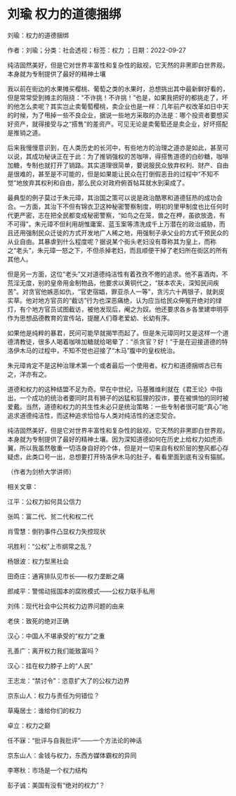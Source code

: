 # 刘瑜  权力的道德捆绑    
    
刘瑜：权力的道德捆绑    
作者：刘瑜；分类：社会透视；标签：权力 ；日期：2022-09-27    
纯洁固然美好，但是它对世界丰富性和复杂性的敌视，它天然的非黑即白世界观，本身就为专制提供了最好的精神土壤    
我以前在街边的水果摊买樱桃、葡萄之类的水果时，总想挑出其中最新鲜好看的，但是常常受到摊主的阻挠：“不许挑！不许挑！”也是，如果我把好的都挑走了，坏的他怎么卖呢？其实岂止卖葡萄樱桃，卖企业也是一样：几年前产权改革如日中天的时候，为了甩掉一些不良企业，据说一些地方采取的办法是：哪个投资者要想买好资产，就得接受与之“搭售”的差资产。可见无论是卖葡萄还是卖企业，好坏搭配是推销之道。    
后来我慢慢意识到，在人类历史的长河中，有些地方的治理之道亦是如此，甚至可以说，其成功秘诀正在于此：为了推销强权的苦咖啡，得搭售道德的白砂糖，咖啡加糖，专制也就打开了销路。其实道理很简单，要说服民众放弃权利、财产、自由是很难的，甚至是不可能的，但是如果能让民众在打倒假恶丑的过程中“不知不觉”地放弃其权利和自由，那么民众对政府俯首帖耳就水到渠成了。    
最典型的例子莫过于朱元璋，其治国之策可以说是政治酷寒和道德狂热的成功会合。一方面，其治下不但有锦衣卫这种秘密警察制度，明初的里甲制度也比任何时代更严密，志在把全民都变成秘密警察，“如鸟之在笼，兽之在柙，虽欲放逸，有不可得”。朱元璋不但利用胡惟庸案、蓝玉案等清洗成千上万潜在的政治威胁，而且还用强制民众迁徙的方式开发地广人稀之地，用强制子承父业的方式干预民众的从业自由。其暴虐到什么程度呢？据说某个街头老妇没有尊称其为皇上，而称之“老头”，朱元璋一怒之下，不但杀掉老妇，而且顺便干掉了老妇所在街区的所有其他人。    
但是另一方面，这位“老头”又对道德纯洁性有着孜孜不倦的追求。他不喜酒肉，不荒淫无度，别的皇帝用金制物品，他要求以黄铜代之，“朕本农夫，深知民间疾苦”。对贪官他嫉恶如仇，“官吏宿娼，罪亚杀人一等”，贪污六十两银子，就剥皮实草。他对地方官员的“截访”行为也深恶痛绝，认为应当给民众伸冤开绝对的绿灯，有个地方官员试图截访，被他发现后，阉之为奴。他还要求各乡各里建申明亭作为思想品德教育的宣传站，提醒人们尊老爱幼、长幼有序。    
如果他是纯粹的暴君，民间可能早就揭竿而起了。但是朱元璋同时又是这样一个道德清教徒，很多人喝着咖啡加糖就给喝晕了：“杀贪官？好！”于是在迎接道德的特洛伊木马的过程中，不知不觉也迎接了“木马”腹中的皇权统治。    
朱元璋肯定不是这种治理术第一个或者最后一个使用者。权力和道德捆绑古已有之，洋亦有之。    
道德和权力的这种结盟不足为奇。早在中世纪，马基雅维利就在《君王论》中指出，一个成功的统治者要同时具有狮子的凶猛和狐狸的狡诈，要在被惧怕的同时被爱戴。当然，道德和权力的共生性未必只是统治策略：一些专制者很可能“真心”地追求道德纯洁性，而这种追求恰恰与人类对纯洁性的迷恋契合。    
纯洁固然美好，但是它对世界丰富性和复杂性的敌视，它天然的非黑即白世界观，本身就为专制提供了最好的精神土壤。因为深知道德如何在历史上给权力如虎添翼，所以我虽然敬重一切洁身自好的个体，但是对一切来自有权阶层的整风都心存疑虑，此类口号一出，总想要打开特洛伊木马的肚子，看看里面到底有没有猫腻。    
（作者为剑桥大学讲师）    
    
相关文章：    
江平：公权力如何具公信力    
张鸣：富二代、贫二代和权二代    
肖雪慧：倒钓事件凸显权力失控现状    
巩胜利：“公权”上市纲常之乱？    
杨银波：权力型黑社会    
田奇庄：通宵排队见市长——权力垄断之痛    
郎咸平：警惕动摇国本的腐败模式——公权力联手私用    
刘伟：现代社会中公共权力边界问题的由来    
老侠：致死的绝对正确    
汉心：中国人不堪承受的“权力”之重    
孔善广：离开权力我们能致富吗？    
汉心：挂在权力脖子上的“人民”    
王志龙：“禁讨令”：恣意扩大了的公权力边界    
京东山人：权力与责任为何错位？    
草庵居士：谁给你们的权力    
卓立：权力之巅    
任不寐：“批评与自我批评”——一个方法论的神话    
京东山人：金钱与权力，东西方媒体霸权的异同    
李寒秋：市场是一个权力结构    
彭子诚：美国有没有“绝对的权力”？